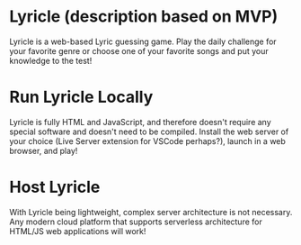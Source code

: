 # Lyricle (description based on MVP)

Lyricle is a web-based Lyric guessing game. Play the daily challenge for your favorite genre or choose one of your favorite songs and put your knowledge to the test!

# Run Lyricle Locally

Lyricle is fully HTML and JavaScript, and therefore doesn't require any special software and doesn't need to be compiled. Install the web server of your choice (Live Server extension for VSCode perhaps?), launch in a web browser, and play!

# Host Lyricle

With Lyricle being lightweight, complex server architecture is not necessary. Any modern cloud platform that supports serverless architecture for HTML/JS web applications will work!